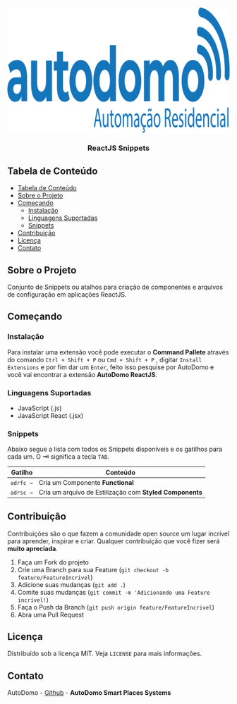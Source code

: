<!-- PROJECT LOGO -->
<br />
<p align="center">
  <a href="https://autodomo.io">
    <img src="https://raw.githubusercontent.com/AutoDomo/AutoDomo-VSCode-ReactJS-Snippets/master/images/autodomo_logo.png" alt="Logo">
  </a>

  <h3 align="center">ReactJS Snippets</h3>
</p>

<!-- TABLE OF CONTENTS -->

## Tabela de Conteúdo

- [Tabela de Conteúdo](#tabela-de-conteúdo)
- [Sobre o Projeto](#sobre-o-projeto)
- [Começando](#começando)
  - [Instalação](#instalação)
  - [Linguagens Suportadas](#linguagens-suportadas)
  - [Snippets](#snippets)
- [Contribuição](#contribuição)
- [Licença](#licença)
- [Contato](#contato)

<!-- ABOUT THE PROJECT -->

## Sobre o Projeto

Conjunto de Snippets ou atalhos para criação de componentes e arquivos de configuração em aplicações ReactJS.

## Começando

### Instalação

Para instalar uma extensão você pode executar o **Command Pallete** através do comando `Ctrl + Shift + P` ou `Cmd + Shift + P` , digitar `Install Extensions` e por fim dar um `Enter`, feito isso pesquise por AutoDomo e você vai encontrar a extensão **AutoDomo ReactJS**.

### Linguagens Suportadas

- JavaScript (.js)
- JavaScript React (.jsx)

### Snippets

Abaixo segue a lista com todos os Snippets disponíveis e os gatilhos para cada um. O **⇥** significa a tecla `TAB`.

|                    Gatilho | Conteúdo                                                                      |
| -------------------------: | ----------------------------------------------------------------------------- |
|                    `adrfc →` | Cria um Componente **Functional**                                             |
|           `adrsc →` | Cria um arquivo de Estilização com **Styled Components**                      |

<!-- CONTRIBUTING -->

## Contribuição

Contribuições são o que fazem a comunidade open source um lugar incrível para aprender, inspirar e criar. Qualquer contribuição que você fizer será **muito apreciada**.

1. Faça um Fork do projeto
2. Crie uma Branch para sua Feature (`git checkout -b feature/FeatureIncrivel`)
3. Adicione suas mudanças (`git add .`)
4. Comite suas mudanças (`git commit -m 'Adicionando uma Feature incrível!`)
5. Faça o Push da Branch (`git push origin feature/FeatureIncrivel`)
6. Abra uma Pull Request

<!-- LICENSE -->

## Licença

Distribuído sob a licença MIT. Veja `LICENSE` para mais informações.

<!-- CONTACT -->

## Contato

AutoDomo - [Github](https://github.com/AutoDomo) - **AutoDomo Smart Places Systems**
